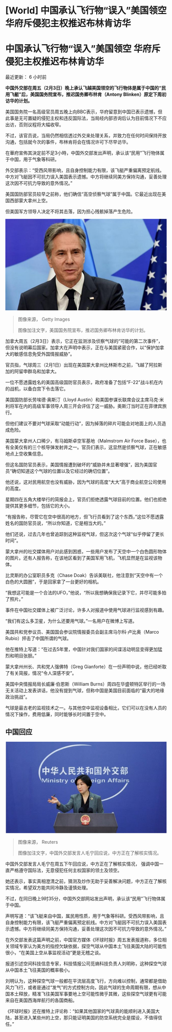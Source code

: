 # [World] 中国承认飞行物“误入”美国领空 华府斥侵犯主权推迟布林肯访华

#  中国承认飞行物“误入”美国领空 华府斥侵犯主权推迟布林肯访华


最近更新： 6 小时前


**中国外交部在周五（2月3日）晚上承认飞越美国领空的飞行物体是属于中国的“民用飞艇”后，美国国务院宣布，推迟国务卿布林肯（Antony Blinken）原定下周初访华的计划。**

美国国务院一名高级官员周五晚上向BBC表示，华府留意到中国已表示遗憾，但此事是无可置疑的侵犯主权和违反国际法，当局经内部咨询后认为目前情况下不应出访，否则议程将大幅收窄。

不过，该官员说，当局仍然相信透过外交来处理关系，并致力在任何时间保持开放沟通，包括就今次的事件，布林肯将会在情况许可下尽早访华。

在華府宣佈其決定前不足3小時，中国外交部发出声明，承认该“民用”飞行物体属于中国，用于气象等科研。

外交部表示：“受西风带影响，且自身控制能力有限，该飞艇严重偏离预定航线。中方对飞艇因不可抗力误入美国表示遗憾。中方将继续同美方保持沟通，妥善处理这次因不可抗力导致的意外情况。”

美国国防部官员较早之前称，他们确信“高空侦察气球”属于中国。它最近出现在美国西部蒙大拿州上空。

但美国军方领导人决定不将其击落，因为担心残骸掉落产生危险。

![Anthony Blinken](_128514931_microsoftteams-image-9.png)

> 图像来源，  Getty Images
>
> 图像加注文字，美国国务院宣布，推迟国务卿布林肯访华的计划。

加拿大周五（2月3日）表示，它正在监测涉及侦察气球的“可能的第二次事件”，但没有说明幕后国家。加拿大在声明中表示，正在与美国紧密合作，以“保护加拿大的敏感信息免受外国情报威胁”。

官员指，气球周三（2月1日）出现在美国蒙大拿州比林斯市之前，飞越了阿拉斯加的阿留申群岛和加拿大。

一位不愿透露姓名的美国高级国防官员表示，政府准备了包括“F-22”战斗机在内的战机，以备白宫下令击落它。

美国国防部长劳埃德·奥斯汀（Lloyd Austin）和美国参谋长联席会议主席马克·米利将军在内的高级军事领导人周三开会评估了这一威胁。奥斯汀当时正在菲律宾旅行。

但他们建议不要对气球采取“动能行动”，因为掉落的碎片可能会对地面上的人员造成危险。

美国蒙大拿州人口稀少，有马姆斯卓空军基地（Malmstrom Air Force Base），也有全美仅有的三个核导弹发射井之一。官员们表示，这显然是侦察气球，正在敏感地点上空收集信息。

但这名国防官员表示，美国情报遭到破坏的“威胁并未显著增强”，因为美国官员“确切知道这个气球的位置以及它经过的确切位置”。

他还说，这对民用航空也没有威胁，因为气球的高度“大大”高于商业航空公司使用的高度。

星期四在五角大楼举行的简报会上，官员们拒绝透露气球目前的位置。他们也拒绝提供其更多细节，包括它的大小。

“有报告称，尽管它在空中很高的地方，但飞行员看到了这个东西，”这位不愿透露姓名的国防官员说，“所以你知道，它是相当大的。”

他们还说，过去几年也曾追踪到这种监视气球，但这次这个气球“似乎停留了更长时间”。

蒙大拿州的社交媒体用户对此感到困惑，一些用户发布了天空中一个白色圆形物体的图片。还有人报告称，在该地区看到了美国军用飞机，飞机显然是在监视该物体。

比灵斯的办公室职员多克（Chase Doak）告诉美联社，他注意到“天空中有一个白色的大圆圈”，于是回家拿了一台更好的相机。

“我想这可能是一个合法的UFO，”他说，“所以我想确保我记录下它，并尽可能多拍了照片。”

事件在中国社交媒体上被广泛讨论，许多人对报道中使用气球进行监视感到有趣。

“我们有这么多卫星，为什么还要用气球。”一名用户在微博上写道。

美国共和党参议员、美国国会参议院情报委员会副主席马尔科·卢比奥（Marco Rubio）抨击了中国所谓的气球。

他在推特上写道：“在过去5年里，中国针对我们国家的间谍活动明显变得更加猛烈和明目张胆。”

蒙大拿州州长、共和党人强佛特（Greg Gianforte）在一份声明中说，他已经听取了有关简报，情况“令人深感不安”。

美国中央情报局局长威廉·伯恩斯（William Burns）周四在华盛顿特区举行的一场无关活动上发表讲话，他没有提到气球，但称中国是美国目前面临的“最大的地缘政治挑战”。

气球是最古老的监视技术之一。与其他空中监视设备相比，它们可以在没有人员的情况下操作，费用低廉，同时能够长时间置于空中。

##  中国回应

![中国外交部发言人毛宁](_128507913_maoning_reuters.jpg)

> 图像来源，  Reuters
>
> 图像加注文字，中国外交部发言人毛宁回应说，中方正在了解核实情况。

中国外交部发言人毛宁在周五下午回应说，中方正在了解核实情况， 强调中国一直严格遵守国际法，无意侵犯任何主权国家的领土及领空。

她还表示，事实真相澄清之前，猜测及炒作无助于妥善解决问题，中方正在了解核实情况，希望双方能共同冷静及谨慎处理。

不过，在同日晚上9时35分，中国外交部网站发出声明，承认该“民用”飞行物体属于中国。

声明写道：“该飞艇来自中国，属民用性质，用于气象等科研。受西风带影响，且自身控制能力有限，该飞艇严重偏离预定航线。中方对飞艇因不可抗力误入美国表示遗憾。中方将继续同美方保持沟通，妥善处理这次因不可抗力导致的意外情况。”

在外交部发表这篇声明之前，中国官方媒体《环球时报》周五发表报道称，多位相关领域专家认为美方的指控欠缺依据，探空气球从中国本土飞往美国大陆的可能性很小，“在美国上空从事监视活动”更是无稽之谈。

报道引述空间科技信息专家，科技情报公司觅熵科技负责人刘明称，这种探空气球从中国本土飞往美国的概率极小。

刘明认为，这种探空气球一般都在平流层高度飞行，方向难以控制，通常都是借助风力飞行，或者是通过“发气”的方式控制方向，因此气球的生命周期有限，想从中国本土释放，精准飞往美国军事要地上空可能性微乎其微，这些探空气球更有可能来自在美国西海岸航行的各国商船。

《环球时报》还在推特上评论称：“如果其他国家的气球真的能顺利进入美国大陆，甚至进入某些州的上空，那只能证明美国的防空系统完全是摆设，不值得信任。”


